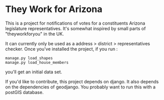 They Work for Arizona
=====================

This is a project for notifications of votes for a constituents Arizona legislature representatives.  It's somewhat inspired by small parts of "theyworkforyou" in the UK.

It can currently only be used as a address > district > representatives checker.  Once you've installed the project, if you run :

    manage.py load_shapes
    manage.py load_house_members
    
you'll get an initial data set.

If you'd like to contribute, this project depends on django.  It also depends on the dependencies of geodjango.  You probably want to run this with a postGIS database.